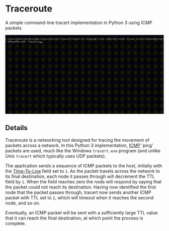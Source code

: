 # Traceroute
A simple command-line tracert implementation in Python 3 using ICMP packets

![Screenshot](https://github.com/James-P-D/Traceroute/blob/master/screenshot.gif)

## Details

Traceroute is a networking tool designed for tracing the movement of packets across a network. In this Python 3 implementation, [ICMP](https://en.wikipedia.org/wiki/Internet_Control_Message_Protocol) 'ping' packets are used, much like the Windows `tracert.exe` program (and unlike Unix `tracert` which typically uses UDP packets).

The application sends a sequence of ICMP packets to the host, initially with the [Time-To-Live](https://en.wikipedia.org/wiki/Time_to_live) field set to `1`. As the packet travels across the network to its final destination, each node it passes through will decrement the TTL field by `1`. When the field reaches zero the node will respond by saying that the packet could not reach its destination. Having now identified the first node that the packet passes through, tracert now sends another ICMP packet with TTL set to `2`, which will timeout when it reaches the second node, and so on.

Eventually, an ICMP packet will be sent with a sufficiently large TTL value that it can reach the final destination, at which point the process is complete.